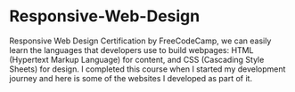 # Responsive-Web-Design
Responsive Web Design Certification by FreeCodeCamp, we can easily learn the languages that developers use to build webpages: HTML (Hypertext Markup Language) for content, and CSS (Cascading Style Sheets) for design. I completed this course when I started my development journey and here is some of the websites I developed as part of it.
